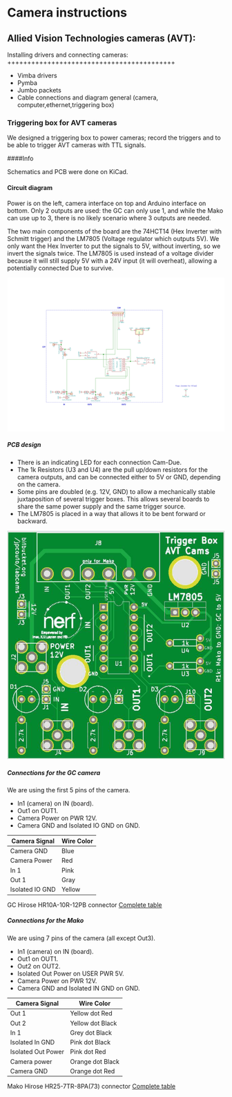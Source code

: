 Camera instructions
===================

Allied Vision Technologies cameras (AVT):
----------------------------------------

Installing drivers and connecting cameras:
++++++++++++++++++++++++++++++++++++++++++

* Vimba drivers
* Pymba
* Jumbo packets
* Cable connections and diagram 
     general (camera, computer,ethernet,triggering box)

### Triggering box for AVT cameras
We designed a triggering box to power cameras; record the triggers and to be able to trigger AVT cameras with TTL signals.

####Info

Schematics and PCB were done on KiCad.

#### Circuit diagram

Power is on the left, camera interface on top and Arduino interface on bottom.
Only 2 outputs are used: the GC can only use 1, and while the Mako can use up to 3, there is no likely scenario where 3 outputs are needed.

The two main components of the board are the 74HCT14 (Hex Inverter with Schmitt trigger) and the LM7805 (Voltage regulator which outputs 5V).
We only want the Hex Inverter to put the signals to 5V, without inverting, so we invert the signals twice.
The LM7805 is used instead of a voltage divider because it will still supply 5V with a 24V input (it will overheat), allowing a potentially connected Due to survive.

![picture](images/trigger_box_schematic.svg)

##### PCB design

* There is an indicating LED for each connection Cam-Due.
* The 1k Resistors (U3 and U4) are the pull up/down resistors for the camera outputs, and can be connected either to 5V or GND, depending on the camera.
* Some pins are doubled (e.g. 12V, GND) to allow a mechanically stable juxtaposition of several trigger boxes.
This allows several boards to share the same power supply and the same trigger source.
* The LM7805 is placed in a way that allows it to be bent forward or backward.

![picture](images/trigger_box_avt.png)

##### Connections for the GC camera

We are using the first 5 pins of the camera.
* In1 (camera) on IN (board).
* Out1 on OUT1.
* Camera Power on PWR 12V.
* Camera GND and Isolated IO GND on GND.

Camera Signal|Wire Color
------------ | ---------
Camera GND|Blue
Camera Power|Red
In 1| Pink
Out 1|Gray
Isolated IO GND|Yellow

GC Hirose HR10A-10R-12PB connector [Complete table](images/gc_conn.png)
 
##### Connections for the Mako

We are using 7 pins of the camera (all except Out3).
* In1 (camera) on IN (board).
* Out1 on OUT1.
* Out2 on OUT2.
* Isolated Out Power on USER PWR 5V.
* Camera Power on PWR 12V.
* Camera GND and Isolated IN GND on GND.

Camera Signal|Wire Color
------------ | ---------
Out 1|Yellow dot Red
Out 2|Yellow dot Black
In 1|Grey dot Black
Isolated In GND|Pink dot Black
Isolated Out Power|Pink dot Red
Camera power|Orange dot Black
Camera GND|Orange dot Red


Mako Hirose HR25-7TR-8PA(73) connector [Complete table](images/mako_conn.png)